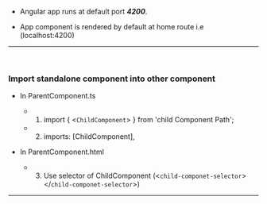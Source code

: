 * Angular app runs at default port ***4200***.

* App component is rendered by default at home route i.e (localhost:4200)
<hr><br>

### Import standalone component into other component
* In ParentComponent.ts
  * 1. import { <`ChildComponent`> } from 'child Component Path';
  * 2. imports: [ChildComponent],

* In ParentComponent.html
  * 3. Use selector of ChildComponent (<`child-componet-selector`></`child-componet-selector`>)
<hr><br>


